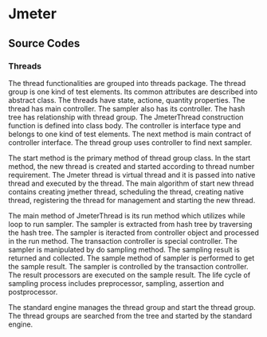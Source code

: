 Jmeter
======

## Source Codes

### Threads

The thread functionalities are grouped into threads package. The thread group is one kind of test elements. Its common attributes are described into abstract class. The threads have state, actione, quantity properties. The thread has main controller. The sampler also has its controller. The hash tree has relationship with thread group. The JmeterThread construction function is defined into class body. The controller is interface type and belongs to one kind of test elements. The next method is main contract of controller interface. The thread group uses controller to find next sampler. 

The start method is the primary method of thread group class. In the start method, the new thread is created and started according to thread number requirement. The Jmeter thread is virtual thread and it is passed into native thread and executed by the thread. The main algorithm of start new thread contains creating jmether thread, scheduling the thread, creating native thread, registering the thread for management and starting the new thread.

The main method of JmeterThread is its run method which utilizes while loop to run sampler. The sampler is extracted from hash tree by traversing the hash tree. The sampler is iteracted from controller object and processed in the run method. The transaction controller is special controller. The sampler is manipulated by do sampling method. The sampling result is returned and collected. The sample method of sampler is performed to get the sample result. The sampler is controlled by the transaction controller. The result processors are executed on the sample result. The life cycle of sampling process includes preprocessor, sampling, assertion and postprocessor.

The standard engine manages the thread group and start the thread group. The thread groups are searched from the tree and started by the standard engine. 